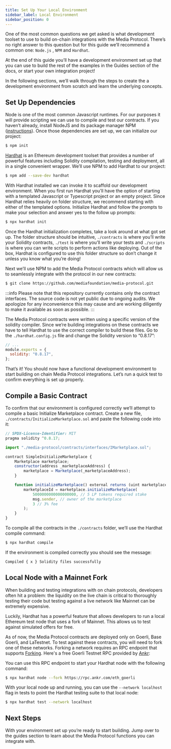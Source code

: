 ```yaml
---
title: Set Up Your Local Environment
sidebar_label: Local Environment
sidebar_position: 0
---
```


One of the most common questions we get asked is what development toolset to use to build on-chain integrations with the Media Protocol. There’s no right answer to this question but for this guide we’ll recommend a common one: `Node.js` , `NPM` and `Hardhat`.

At the end of this guide you’ll have a development environment set up that you can use to build the rest of the examples in the Guides section of the docs, or start your own integration project!

<!-- To get you started as quickly as possible, we have provided the [Quick Start](#quick-start) section below where you can clone a boilerplate and get building. If you prefer to start from scratch and learn the underlying concepts, jump to the [Start from Scratch](#or-start-from-scratch) section. 

## Quick Start

The Media Protocol First Contract Example [boilerplate repo](https://github.com/mediafoundation/media-protocol-first-contract-example) provides a basic Hardhat environment with required imports already pre-loaded for you. You can simply clone it and install the dependencies: 

```bash
git clone https://github.com/mediafoundation/media-protocol-first-contract-example
cd media-protocol-first-contract-example
npm install 
```

Then hop to the [Local Node with a Mainnet Fork](#local-node-with-a-mainnet-fork) section to complete your set up and start developing. 

## Or... Start from Scratch

In the following sections, we’ll walk through the steps to create the same environment set up as the boilerplate from scratch and learn the underlying concepts.   -->

In the following sections, we’ll walk through the steps to create the a development environment from scratch and learn the underlying concepts.

## Set Up Dependencies

Node is one of the most common Javascript runtimes. For our purposes it will provide scripting we can use to compile and test our contracts. If you haven’t already, install NodeJS and its package manager NPM ([instructions](https://docs.npmjs.com/downloading-and-installing-node-js-and-npm)). Once those dependencies are set up, we can initialize our project: 

```bash
$ npm init
```

[Hardhat](https://hardhat.org/) is an Ethereum development toolset that provides a number of powerful features including Solidity compilation, testing and deployment, all in a single convenient wrapper. We’ll use NPM to add Hardhat to our project: 

```bash
$ npm add --save-dev hardhat
```

With Hardhat installed we can invoke it to scaffold our development environment. When you first run Hardhat you’ll have the option of starting with a templated Javascript or Typescript project or an empty project. Since Hardhat relies heavily on folder structure, we recommend starting  with either of the templated options. Initialize Hardhat and follow the prompts to make your selection and answer yes to the follow up prompts:

```bash
$ npx hardhat init
```

Once the Hardhat initialization completes, take a look around at what got set up. The folder structure should be intuitive, `./contracts` is where you’ll write your Solidity contracts, `./test` is where you’ll write your tests and `./scripts` is where you can write scripts to perform actions like deploying. Out of the box, Hardhat is configured to use this folder structure so don’t change it unless you know what you’re doing!

Next we’ll use NPM to add the Media Protocol contracts which will allow us to seamlessly integrate with the protocol in our new contracts:

```bash
$ git clone https://github.com/mediafoundation/media-protocol.git
```
:::info
Please note that this repository currently contains only the contract interfaces. The source code is not yet public due to ongoing audits. We apologize for any inconvenience this may cause and are working diligently to make it available as soon as possible.
:::

The Media Protocol contracts were written using a specific version of the solidity compiler. Since we’re building integrations on these contracts we have to tell Hardhat to use the correct compiler to build these files. Go to the `./hardhat.config.js` file and change the Solidity version to “0.8.17”: 

```jsx
// ...
module.exports = {
  solidity: "0.8.17",
};
```

That’s it! You should now have a functional development environment to start building on chain Media Protocol integrations. Let’s run a quick test to confirm everything is set up properly. 

## Compile a Basic Contract

To confirm that our environment is configured correctly we’ll attempt to compile a basic Initialize Marketplace contract. Create a new file, `./contracts/InitializeMarketplace.sol` and paste the following code into it<!--  (a detailed guide to this contract can be found [here](./basic/intialize-marketplace)) -->: 


```jsx
// SPDX-License-Identifier: MIT
pragma solidity ^0.8.17;

import "./media-protocol/contracts/interfaces/IMarketplace.sol";

contract SimpleInitializeMarketplace {
    Marketplace marketplace;
    constructor(address _marketplaceAddress) {
        marketplace = Marketplace(_marketplaceAddress);
    }

    function initializeMarketplace() external returns (uint marketplaceId) {
        marketplaceId = marketplace.initializeMarketplace(
            5000000000000000000, // 5 LP tokens required stake
            msg.sender, // owner of the marketplace
            3 // 3% fee
        );
    }
}

```

To compile all the contracts in the `./contracts` folder, we’ll use the Hardhat compile command: 

```bash
$ npx hardhat compile
```

If the environment is compiled correctly you should see the message: 

```bash
Compiled { x } Solidity files successfully
```

## Local Node with a Mainnet Fork

When building and testing integrations with on chain protocols, developers often hit a problem: the liquidity on the live chain is critical to thoroughly testing their code but testing against a live network like Mainnet can be extremely expensive.

Luckily, Hardhat has a powerful feature that allows developers to run a local Ethereum test node that uses a fork of Mainnet. This allows us to test against simulated offers for free. 

As of now, the Media Protocol contracts are deployed only on Goerli, Base Goerli, and LaTestnet. To test against these contracts, you will need to fork one of these networks. Forking a network requires an RPC endpoint that supports [Forking](https://hardhat.org/hardhat-network/docs/guides/forking-other-networks). Here's a free Goerli Testnet RPC provided by [Ankr](https://www.ankr.com/rpc/eth/eth_goerli/): 

You can use this RPC endpoint to start your Hardhat node with the following command:


```bash
$ npx hardhat node --fork https://rpc.ankr.com/eth_goerli
```

With your local node up and running, you can use the `--network localhost` flag in tests to point the Hardhat testing suite to that local node: 

```bash
$ npx hardhat test --network localhost
```

## Next Steps

With your environment set up you’re ready to start building. Jump over to the guides section to learn about the Media Protocol functions you can integrate with.